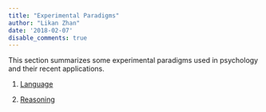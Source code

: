 ```yaml
---
title: "Experimental Paradigms"
author: "Likan Zhan"
date: '2018-02-07'
disable_comments: true
---
```


This section summarizes some experimental paradigms used in psychology and their recent applications.

1. [Language](/en/paradigm/language)

2. [Reasoning](/en/paradigm/reasoning)
